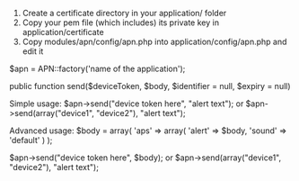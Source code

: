 1. Create a certificate directory in your application/ folder
2. Copy your pem file (which includes) its private key in application/certificate
3. Copy modules/apn/config/apn.php into application/config/apn.php and edit it


 $apn = APN::factory('name of the application');

 public function send($deviceToken, $body, $identifier = null, $expiry = null)

Simple usage:
 $apn->send("device token here", "alert text");
or
 $apn->send(array("device1", "device2"), "alert text");

Advanced usage:
 $body = array(
	    'aps' => array(
	        'alert' => $body,
	        'sound' => 'default'
	    )
 );

 $apn->send("device token here", $body);
 or
 $apn->send(array("device1", "device2"), "alert text"); 
